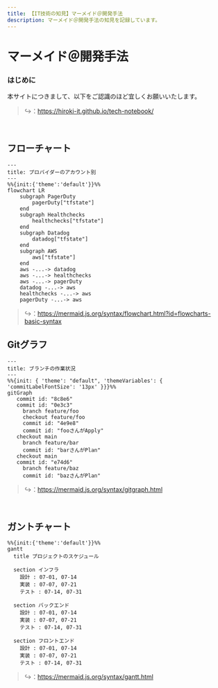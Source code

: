 ```yaml
---
title: 【IT技術の知見】マーメイド＠開発手法
description: マーメイド＠開発手法の知見を記録しています。
---
```


# マーメイド＠開発手法

### はじめに

本サイトにつきまして、以下をご認識のほど宜しくお願いいたします。

> ↪️：https://hiroki-it.github.io/tech-notebook/

<br>

## フローチャート

```mermaid
---
title: プロバイダーのアカウント別
---
%%{init:{'theme':'default'}}%%
flowchart LR
    subgraph PagerDuty
        pagerDuty["tfstate"]
    end
    subgraph Healthchecks
        healthchecks["tfstate"]
    end
    subgraph Datadog
        datadog["tfstate"]
    end
    subgraph AWS
        aws["tfstate"]
    end
    aws -...-> datadog
    aws -...-> healthchecks
    aws -...-> pagerDuty
    datadog -...-> aws
    healthchecks -...-> aws
    pagerDuty -...-> aws
```

> ↪️：https://mermaid.js.org/syntax/flowchart.html?id=flowcharts-basic-syntax

## Gitグラフ

```mermaid
---
title: ブランチの作業状況
---
%%{init: { 'theme': "default", 'themeVariables': { 'commitLabelFontSize': '13px' }}}%%
gitGraph
   commit id: "8c8e6"
   commit id: "0e3c3"
     branch feature/foo
     checkout feature/foo
     commit id: "4e9e8"
     commit id: "fooさんがApply"
   checkout main
     branch feature/bar
     commit id: "barさんがPlan"
   checkout main
   commit id: "e74d6"
     branch feature/baz
     commit id: "bazさんがPlan"
```

> ↪️：https://mermaid.js.org/syntax/gitgraph.html

<br>

## ガントチャート

```mermaid
%%{init:{'theme':'default'}}%%
gantt
  title プロジェクトのスケジュール

  section インフラ
    設計 : 07-01, 07-14
    実装 : 07-07, 07-21
    テスト : 07-14, 07-31

  section バックエンド
    設計 : 07-01, 07-14
    実装 : 07-07, 07-21
    テスト : 07-14, 07-31

  section フロントエンド
    設計 : 07-01, 07-14
    実装 : 07-07, 07-21
    テスト : 07-14, 07-31
```

> ↪️：https://mermaid.js.org/syntax/gantt.html

<br>
